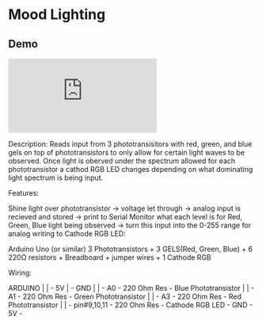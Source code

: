 # Mood Lighting
## Demo
![Mood Lighting Demo](https://github.com/Fresht0Death/ArduinoProjects/edit/main/MoodLighting/README.md#:~:text=MoodLighting.gif)


Description: Reads input from 3 phototransisitors with red, green, and blue gels on top of phototransistors to only allow for certain light waves to be observed. Once light is oberved under the spectrum allowed for each phototransistor a cathod RGB LED changes depending on what dominating light spectrum is being input.


Features:

Shine light over phototransistor → voltage let through → analog input is recieved and stored → print to Serial Monitor what each level is for Red, Green, Blue light being observed → turn this input into the 0-255 range for analog writing to Cathode RGB LED:

Arduino Uno (or similar) 3 Phototransistors + 3 GELS(Red, Green, Blue) + 6 220Ω resistors + Breadboard + jumper wires + 1 Cathode RGB

Wiring:

ARDUINO | | - 5V | - GND | | - A0 - 220 Ohm Res - Blue Phototransistor | | - A1 - 220 Ohm Res - Green Phototransistor | | - A3 - 220 Ohm Res - Red Phototransistor | | - pin#9,10,11 - 220 Ohm Res - Cathode RGB LED - GND - 5V - 
